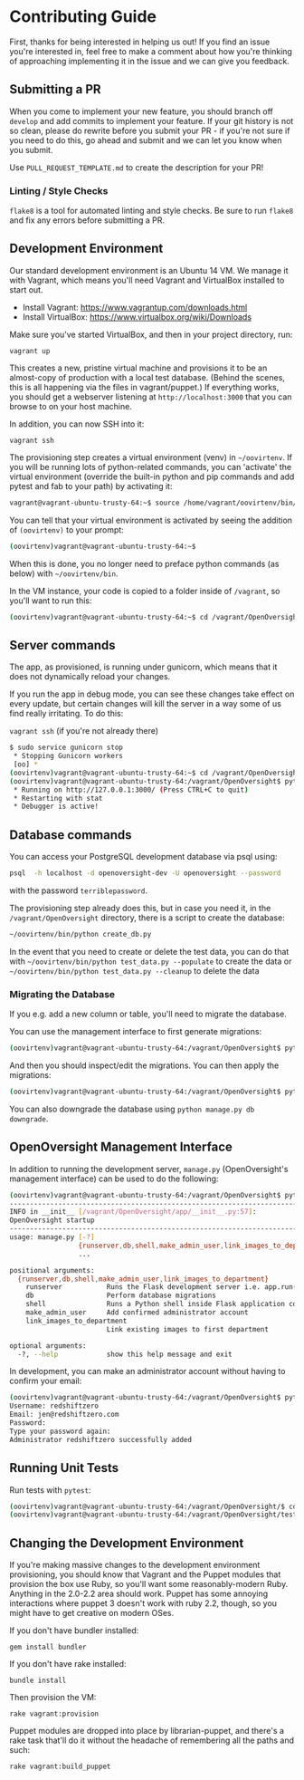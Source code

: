 # Contributing Guide

First, thanks for being interested in helping us out! If you find an issue you're interested in, feel free to make a comment about how you're thinking of approaching implementing it in the issue and we can give you feedback.

## Submitting a PR

When you come to implement your new feature, you should branch off `develop` and add commits to implement your feature. If your git history is not so clean, please do rewrite before you submit your PR - if you're not sure if you need to do this, go ahead and submit and we can let you know when you submit.

Use `PULL_REQUEST_TEMPLATE.md` to create the description for your PR!

### Linting / Style Checks

 `flake8` is a tool for automated linting and style checks. Be sure to run `flake8` and fix any errors before submitting a PR.

## Development Environment

Our standard development environment is an Ubuntu 14 VM. We manage it with Vagrant, which means you'll need Vagrant and VirtualBox installed to start out.

* Install Vagrant: https://www.vagrantup.com/downloads.html
* Install VirtualBox: https://www.virtualbox.org/wiki/Downloads

Make sure you've started VirtualBox, and then in your project directory, run:

`vagrant up`

This creates a new, pristine virtual machine and provisions it to be an almost-copy of production with a local test database. (Behind the scenes, this is all happening via the files in vagrant/puppet.) If everything works, you should get a webserver listening at `http://localhost:3000` that you can browse to on your host machine. 

In addition, you can now SSH into it:

`vagrant ssh`

The provisioning step creates a virtual environment (venv) in `~/oovirtenv`. If you will be running lots of python-related commands, you can 'activate' the virtual environment (override the built-in python and pip commands and add pytest and fab to your path) by activating it:
```sh
vagrant@vagrant-ubuntu-trusty-64:~$ source /home/vagrant/oovirtenv/bin/activate
```

You can tell that your virtual environment is activated by seeing the addition of `(oovirtenv)` to your prompt:
```sh
(oovirtenv)vagrant@vagrant-ubuntu-trusty-64:~$
```
When this is done, you no longer need to preface python commands (as below) with `~/oovirtenv/bin`.

In the VM instance, your code is copied to a folder inside of `/vagrant`, so you'll want to run this:
```sh
(oovirtenv)vagrant@vagrant-ubuntu-trusty-64:~$ cd /vagrant/OpenOversight
```

## Server commands

The app, as provisioned, is running under gunicorn, which means that it does not dynamically reload your changes.

If you run the app in debug mode, you can see these changes take effect on every update, but certain changes will kill the server in a way some of us find really irritating. To do this:

`vagrant ssh` (if you're not already there)
```sh
$ sudo service gunicorn stop
 * Stopping Gunicorn workers
 [oo] *
(oovirtenv)vagrant@vagrant-ubuntu-trusty-64:~$ cd /vagrant/OpenOversight/ # (again, if you're not already there)
(oovirtenv)vagrant@vagrant-ubuntu-trusty-64:/vagrant/OpenOversight$ python manage.py runserver
 * Running on http://127.0.0.1:3000/ (Press CTRL+C to quit)
 * Restarting with stat
 * Debugger is active!
```

## Database commands

You can access your PostgreSQL development database via psql using:

```sh
psql  -h localhost -d openoversight-dev -U openoversight --password
```

with the password `terriblepassword`.


The provisioning step already does this, but in case you need it, in the `/vagrant/OpenOversight` directory, there is a script to create the database:

```sh
~/oovirtenv/bin/python create_db.py
```

In the event that you need to create or delete the test data, you can do that with
`~/oovirtenv/bin/python test_data.py --populate` to create the data
or
`~/oovirtenv/bin/python test_data.py --cleanup` to delete the data

### Migrating the Database

If you e.g. add a new column or table, you'll need to migrate the database.

You can use the management interface to first generate migrations:

```sh
(oovirtenv)vagrant@vagrant-ubuntu-trusty-64:/vagrant/OpenOversight$ python manage.py db migrate
```

And then you should inspect/edit the migrations. You can then apply the migrations:

```sh
(oovirtenv)vagrant@vagrant-ubuntu-trusty-64:/vagrant/OpenOversight$ python manage.py db upgrade
```

You can also downgrade the database using `python manage.py db downgrade`.

## OpenOversight Management Interface

In addition to running the development server, `manage.py` (OpenOversight's management interface) can be used to do the following:

```sh
(oovirtenv)vagrant@vagrant-ubuntu-trusty-64:/vagrant/OpenOversight$ python manage.py
--------------------------------------------------------------------------------
INFO in __init__ [/vagrant/OpenOversight/app/__init__.py:57]:
OpenOversight startup
--------------------------------------------------------------------------------
usage: manage.py [-?]
                 {runserver,db,shell,make_admin_user,link_images_to_department}
                 ...

positional arguments:
  {runserver,db,shell,make_admin_user,link_images_to_department}
    runserver           Runs the Flask development server i.e. app.run()
    db                  Perform database migrations
    shell               Runs a Python shell inside Flask application context.
    make_admin_user     Add confirmed administrator account
    link_images_to_department
                        Link existing images to first department

optional arguments:
  -?, --help            show this help message and exit
```

In development, you can make an administrator account without having to confirm your email:

```sh
(oovirtenv)vagrant@vagrant-ubuntu-trusty-64:/vagrant/OpenOversight$ python manage.py make_admin_user
Username: redshiftzero
Email: jen@redshiftzero.com
Password:
Type your password again:
Administrator redshiftzero successfully added
```

## Running Unit Tests

 Run tests with `pytest`:

```sh
(oovirtenv)vagrant@vagrant-ubuntu-trusty-64:/vagrant/OpenOversight/$ cd tests
(oovirtenv)vagrant@vagrant-ubuntu-trusty-64:/vagrant/OpenOversight/tests$ pytest
```

## Changing the Development Environment

If you're making massive changes to the development environment provisioning, you should know that Vagrant and the Puppet modules that provision the box use Ruby, so you'll want some reasonably-modern Ruby. Anything in the 2.0-2.2 area should work. Puppet has some annoying interactions where puppet 3 doesn't work with ruby 2.2, though, so you might have to get creative on modern OSes.

If you don't have bundler installed:

`gem install bundler`

If you don't have rake installed:

`bundle install`

Then provision the VM:

`rake vagrant:provision`

Puppet modules are dropped into place by librarian-puppet, and there's a rake task that'll do it without the headache of remembering all the paths and such:

`rake vagrant:build_puppet`
